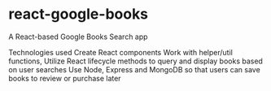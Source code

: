 # react-google-books

A React-based Google Books Search app

Technologies used
Create React components
Work with helper/util functions,
Utilize React lifecycle methods to query and display books based on user searches
Use Node, Express and MongoDB so that users can save books to review or purchase later
